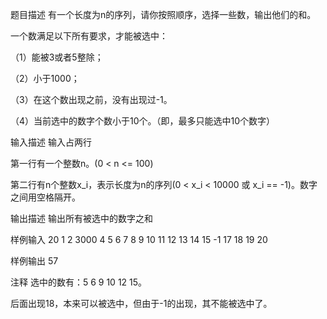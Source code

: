 题目描述
有一个长度为n的序列，请你按照顺序，选择一些数，输出他们的和。

一个数满足以下所有要求，才能被选中：

（1）能被3或者5整除；

（2）小于1000；

（3）在这个数出现之前，没有出现过-1。

（4）当前选中的数字个数小于10个。（即，最多只能选中10个数字）


输入描述
输入占两行

第一行有一个整数n。(0 < n <= 100)

第二行有n个整数x_i，表示长度为n的序列(0 < x_i < 10000  或  x_i == -1)。数字之间用空格隔开。


输出描述
输出所有被选中的数字之和


样例输入
20
1 2 3000 4 5 6 7 8 9 10 11 12 13 14 15 -1 17 18 19 20

样例输出
57

注释
选中的数有：5 6 9 10 12 15。

后面出现18，本来可以被选中，但由于-1的出现，其不能被选中了。
